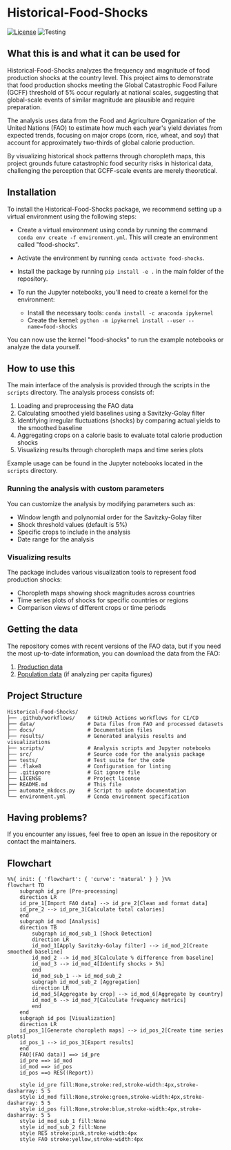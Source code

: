 # Historical-Food-Shocks

[![License](https://img.shields.io/badge/License-Apache_2.0-blue.svg)](https://opensource.org/licenses/Apache-2.0) ![Testing](https://github.com/allfed/Historical-Food-Shocks/actions/workflows/testing.yml/badge.svg)

## What this is and what it can be used for

Historical-Food-Shocks analyzes the frequency and magnitude of food production shocks at the country level. This project aims to demonstrate that food production shocks meeting the Global Catastrophic Food Failure (GCFF) threshold of 5% occur regularly at national scales, suggesting that global-scale events of similar magnitude are plausible and require preparation.

The analysis uses data from the Food and Agriculture Organization of the United Nations (FAO) to estimate how much each year's yield deviates from expected trends, focusing on major crops (corn, rice, wheat, and soy) that account for approximately two-thirds of global calorie production.

By visualizing historical shock patterns through choropleth maps, this project grounds future catastrophic food security risks in historical data, challenging the perception that GCFF-scale events are merely theoretical.

## Installation

To install the Historical-Food-Shocks package, we recommend setting up a virtual environment using the following steps:

* Create a virtual environment using conda by running the command `conda env create -f environment.yml`. This will create an environment called "food-shocks".

* Activate the environment by running `conda activate food-shocks`.

* Install the package by running `pip install -e .` in the main folder of the repository.

* To run the Jupyter notebooks, you'll need to create a kernel for the environment:
  - Install the necessary tools: `conda install -c anaconda ipykernel`
  - Create the kernel: `python -m ipykernel install --user --name=food-shocks`

You can now use the kernel "food-shocks" to run the example notebooks or analyze the data yourself.

## How to use this

The main interface of the analysis is provided through the scripts in the `scripts` directory. The analysis process consists of:

1. Loading and preprocessing the FAO data
2. Calculating smoothed yield baselines using a Savitzky-Golay filter
3. Identifying irregular fluctuations (shocks) by comparing actual yields to the smoothed baseline
4. Aggregating crops on a calorie basis to evaluate total calorie production shocks
5. Visualizing results through choropleth maps and time series plots

Example usage can be found in the Jupyter notebooks located in the `scripts` directory.

### Running the analysis with custom parameters

You can customize the analysis by modifying parameters such as:

- Window length and polynomial order for the Savitzky-Golay filter
- Shock threshold values (default is 5%)
- Specific crops to include in the analysis
- Date range for the analysis

### Visualizing results

The package includes various visualization tools to represent food production shocks:

- Choropleth maps showing shock magnitudes across countries
- Time series plots of shocks for specific countries or regions
- Comparison views of different crops or time periods

## Getting the data

The repository comes with recent versions of the FAO data, but if you need the most up-to-date information, you can download the data from the FAO:
1. [Production data](http://www.fao.org/faostat/en/#data/QC)
2. [Population data](http://www.fao.org/faostat/en/#data/OA) (if analyzing per capita figures)

## Project Structure

```
Historical-Food-Shocks/
├── .github/workflows/    # GitHub Actions workflows for CI/CD
├── data/                 # Data files from FAO and processed datasets
├── docs/                 # Documentation files
├── results/              # Generated analysis results and visualizations
├── scripts/              # Analysis scripts and Jupyter notebooks
├── src/                  # Source code for the analysis package
├── tests/                # Test suite for the code
├── .flake8               # Configuration for linting
├── .gitignore            # Git ignore file
├── LICENSE               # Project license
├── README.md             # This file
├── automate_mkdocs.py    # Script to update documentation
└── environment.yml       # Conda environment specification
```

## Having problems?

If you encounter any issues, feel free to open an issue in the repository or contact the maintainers.

## Flowchart

```mermaid
%%{ init: { 'flowchart': { 'curve': 'natural' } } }%%
flowchart TD
    subgraph id_pre [Pre-processing]
    direction LR
    id_pre_1[Import FAO data] --> id_pre_2[Clean and format data]
    id_pre_2 --> id_pre_3[Calculate total calories]
    end
    subgraph id_mod [Analysis]
    direction TB
        subgraph id_mod_sub_1 [Shock Detection]
        direction LR
        id_mod_1[Apply Savitzky-Golay filter] --> id_mod_2[Create smoothed baseline]
        id_mod_2 --> id_mod_3[Calculate % difference from baseline]
        id_mod_3 --> id_mod_4[Identify shocks > 5%]
        end
        id_mod_sub_1 --> id_mod_sub_2
        subgraph id_mod_sub_2 [Aggregation]
        direction LR
        id_mod_5[Aggregate by crop] --> id_mod_6[Aggregate by country]
        id_mod_6 --> id_mod_7[Calculate frequency metrics]
        end
    end
    subgraph id_pos [Visualization]
    direction LR
    id_pos_1[Generate choropleth maps] --> id_pos_2[Create time series plots]
    id_pos_1 --> id_pos_3[Export results]
    end
    FAO[(FAO data)] ==> id_pre
    id_pre ==> id_mod
    id_mod ==> id_pos
    id_pos ==o RES((Report))

    style id_pre fill:None,stroke:red,stroke-width:4px,stroke-dasharray: 5 5
    style id_mod fill:None,stroke:green,stroke-width:4px,stroke-dasharray: 5 5
    style id_pos fill:None,stroke:blue,stroke-width:4px,stroke-dasharray: 5 5
    style id_mod_sub_1 fill:None
    style id_mod_sub_2 fill:None
    style RES stroke:pink,stroke-width:4px
    style FAO stroke:yellow,stroke-width:4px
```
